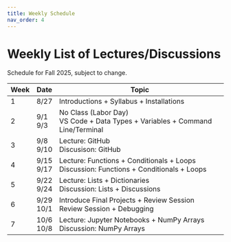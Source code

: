 ```yaml
---
title: Weekly Schedule     
nav_order: 4                    
---
```


# Weekly List of Lectures/Discussions
Schedule for Fall 2025, subject to change. 

| Week | Date | Topic | 
|------|------|-------|
| 1 | 8/27 | Introductions + Syllabus + Installations |
| 2 | 9/1<br> 9/3 | No Class (Labor Day)<br> VS Code + Data Types + Variables + Command Line/Terminal | 
| 3 | 9/8<br> 9/10 | Lecture: GitHub<br> Discusison: GitHub |
| 4 | 9/15<br> 9/17 | Lecture: Functions + Conditionals + Loops<br> Discussion: Functions + Conditionals + Loops |  
| 5 | 9/22<br> 9/24 | Lecture: Lists + Dictionaries<br> Discussion: Lists + Discussions | 
| 6 | 9/29<br> 10/1 | Introduce Final Projects + Review Session<br> Review Session + Debugging | 
| 7 | 10/6<br> 10/8 | Lecture: Jupyter Notebooks + NumPy Arrays<br> Discussion: NumPy Arrays |
